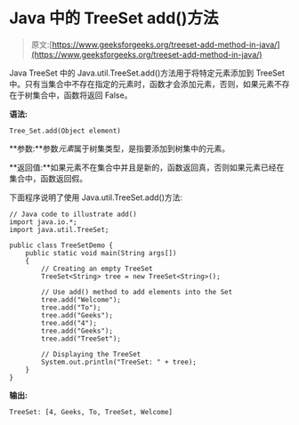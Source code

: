 # Java 中的 TreeSet add()方法

> 原文:[https://www.geeksforgeeks.org/treeset-add-method-in-java/](https://www.geeksforgeeks.org/treeset-add-method-in-java/)

Java TreeSet 中的 Java.util.TreeSet.add()方法用于将特定元素添加到 TreeSet 中。只有当集合中不存在指定的元素时，函数才会添加元素，否则，如果元素不存在于树集合中，函数将返回 False。

**语法:**

```
Tree_Set.add(Object element)
```

**参数:**参数*元素*属于树集类型，是指要添加到树集中的元素。

**返回值:**如果元素不在集合中并且是新的，函数返回真，否则如果元素已经在集合中，函数返回假。

下面程序说明了使用 Java.util.TreeSet.add()方法:

```
// Java code to illustrate add()
import java.io.*;
import java.util.TreeSet;

public class TreeSetDemo {
    public static void main(String args[])
    {
        // Creating an empty TreeSet
        TreeSet<String> tree = new TreeSet<String>();

        // Use add() method to add elements into the Set
        tree.add("Welcome");
        tree.add("To");
        tree.add("Geeks");
        tree.add("4");
        tree.add("Geeks");
        tree.add("TreeSet");

        // Displaying the TreeSet
        System.out.println("TreeSet: " + tree);
    }
}
```

**输出:**

```
TreeSet: [4, Geeks, To, TreeSet, Welcome]

```